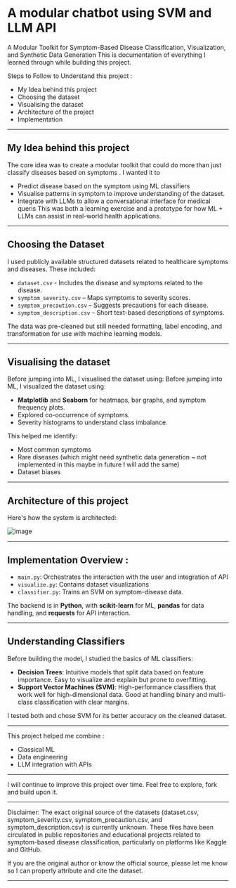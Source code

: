 # A modular chatbot using SVM and LLM API
A Modular Toolkit for Symptom-Based Disease Classification, Visualization, and Synthetic Data Generation
This is documentation of everything I learned through while building this project. 

Steps to Follow to Understand this project : 

- My Idea behind this project
- Choosing the dataset
- Visualising the dataset
- Architecture of the project
- Implementation
 
---
## My Idea behind this project 

The core idea was to create a modular toolkit that could do more than just classify diseases based on symptoms . I wanted it to 
- Predict disease based on the symptom using ML classifiers
- Visualise patterns in symptom to improve understanding of the dataset.
- Integrate with LLMs to allow a conversational interface for medical queris 
This was both a learning exercise and a prototype for how ML + LLMs can assist in real-world health applications.

---
## Choosing the Dataset
I used publicly available structured datasets related to healthcare symptoms and diseases. These included:
- `dataset.csv` - Includes the disease and symptoms related to the disease.
- `symptom_severity.csv` – Maps symptoms to severity scores.
- `symptom_precaution.csv` – Suggests precautions for each disease.
- `symptom_description.csv` – Short text-based descriptions of symptoms.

The data was pre-cleaned but still needed formatting, label encoding, and transformation for use with machine learning models.

---
## Visualising the dataset 

Before jumping into ML, I visualised the dataset using: 
Before jumping into ML, I visualized the dataset using:
- **Matplotlib** and **Seaborn** for heatmaps, bar graphs, and symptom frequency plots.
- Explored co-occurrence of symptoms.
- Severity histograms to understand class imbalance.

This helped me identify:
- Most common symptoms
- Rare diseases (which might need synthetic data generation ~ not implemented in this maybe in future I will add the same)
- Dataset biases

---

## Architecture of this project 

Here's how the system is architected: 

![image](https://github.com/user-attachments/assets/215ea83f-e5ab-41ff-b73a-ea50b99e701f)

---

## Implementation Overview : 

- `main.py`: Orchestrates the interaction with the user and integration of API
- `visualize.py`: Contains dataset visualizations
- `classifier.py`: Trains an SVM on symptom-disease data.

The backend is in **Python**, with **scikit-learn** for ML, **pandas** for data handling, and **requests** for API interaction.

---
## Understanding Classifiers 

Before building the model, I studied the basics of ML classifiers:

- **Decision Trees**: Intuitive models that split data based on feature importance. Easy to visualize and explain but prone to overfitting.
- **Support Vector Machines (SVM)**: High-performance classifiers that work well for high-dimensional data. Good at handling binary and multi-class classification with clear margins.

I tested both and chose SVM for its better accuracy on the cleaned dataset.

---
This project helped me combine : 
- Classical ML
- Data engineering
- LLM integration with APIs
---

I will continue to improve this project over time. Feel free to explore, fork and build upon it. 

---

Disclaimer: The exact original source of the datasets (dataset.csv, symptom_severity.csv, symptom_precaution.csv, and symptom_description.csv) is currently unknown. These files have been circulated in public repositories and educational projects related to symptom-based disease classification, particularly on platforms like Kaggle and GitHub.

If you are the original author or know the official source, please let me know so I can properly attribute and cite the dataset.

---



